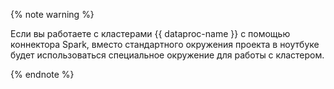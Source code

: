 {% note warning %}

Если вы работаете с кластерами {{ dataproc-name }} с помощью коннектора Spark, вместо стандартного окружения проекта в ноутбуке будет использоваться специальное окружение для работы с кластером.

{% endnote %}
